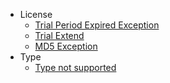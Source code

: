- License
   - [Trial Period Expired Exception](trial-period-expired-exception.md)
   - [Trial Extend](trial.md)
   - [MD5 Exception](md5-exception.md)
- Type
   - [Type not supported](type-not-supported-exception.md)